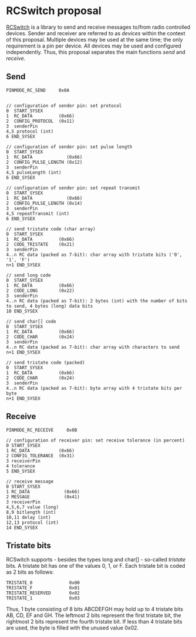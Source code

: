 RCSwitch proposal
=================

[RCSwitch](http://code.google.com/p/rc-switch/) is a library to send and receive messages to/from radio controlled devices. Sender and receiver are referred to as *devices* within the context of this proposal. Multiple devices may be used at the same time; the only requirement is a pin per device. All devices may be used and configured independently. Thus, this proposal separates the main functions *send* and *receive*.

Send
----

```
PINMODE_RC_SEND     0x0A


// configuration of sender pin: set protocol
0  START_SYSEX
1  RC_DATA          (0x66)
2  CONFIG_PROTOCOL  (0x11)
3  senderPin        
4,5 protocol (int)
6 END_SYSEX

// configuration of sender pin: set pulse length
0  START_SYSEX
1  RC_DATA             (0x66)
2  CONFIG_PULSE_LENGTH (0x12)
3  senderPin        
4,5 pulseLength (int)
6 END_SYSEX

// configuration of sender pin: set repeat transmit
0  START_SYSEX
1  RC_DATA             (0x66)
2  CONFIG_PULSE_LENGTH (0x14)
3  senderPin        
4,5 repeatTransmit (int)
6 END_SYSEX

// send tristate code (char array)
0  START_SYSEX
1  RC_DATA          (0x66)
2  CODE_TRISTATE    (0x21)
3  senderPin        
4..n RC data (packed as 7-bit): char array with tristate bits ('0', '1', 'F')
n+1 END_SYSEX

// send long code
0  START_SYSEX
1  RC_DATA          (0x66)
2  CODE_LONG        (0x22)
3  senderPin
4..n RC data (packed as 7-bit): 2 bytes (int) with the number of bits to send, 4 bytes (long) data bits
10 END_SYSEX

// send char[] code
0  START_SYSEX
1  RC_DATA          (0x66)
2  CODE_CHAR        (0x24)
3  senderPin        
4..n RC data (packed as 7-bit): char array with characters to send
n+1 END_SYSEX

// send tristate code (packed)
0  START_SYSEX
1  RC_DATA          (0x66)
2  CODE_CHAR        (0x24)
3  senderPin        
4..n RC data (packed as 7-bit): byte array with 4 tristate bits per byte
n+1 END_SYSEX
```

Receive
-------

```
PINMODE_RC_RECEIVE     0x0B

// configuration of receiver pin: set receive tolerance (in percent)
0 START_SYSEX
1 RC_DATA           (0x66)
2 CONFIG_TOLERANCE  (0x31)
3 receiverPin        
4 tolerance
5 END_SYSEX

// receive message
0 START_SYSEX
1 RC_DATA             (0x66)
2 MESSAGE             (0x41)
3 receiverPin        
4,5,6,7 value (long)
8,9 bitlength (int)
10,11 delay (int) 
12,13 protocol (int)
14 END_SYSEX
```

Tristate bits
-------------
RCSwitch supports - besides the types long and char[] - so-called *tristate* bits. A tristate bit has one of the values 0, 1, or F. Each tristate bit is coded as 2 bits as follows:
```
TRISTATE_0              0x00
TRISTATE_F              0x01
TRISTATE_RESERVED       0x02
TRISTATE_1              0x03
```
Thus, 1 byte consisting of 8 bits ABCDEFGH may hold up to 4 tristate bits AB, CD, EF and GH. The leftmost 2 bits represent the first tristate bit, the rightmost 2 bits represent the fourth tristate bit. If less than 4 tristate bits are used, the byte is filled with the unused value 0x02.
